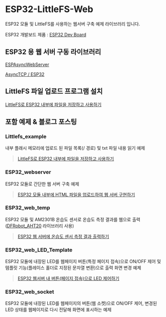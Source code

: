 # ESP32-LittleFS-Web  

ESP32 모듈 및 LittleFS를 사용하는 웹서버 구축 예제 라이브러리 입니다.  

ESP32 개발보드 제품 : [ESP32 Dev Board](https://www.eleparts.co.kr/goods/catalog?code=001700360007)  

## ESP32 용 웹 서버 구동 라이브러리  

[ESPAsyncWebServer](https://github.com/me-no-dev/ESPAsyncWebServer)  

[AsyncTCP / ESP32](https://github.com/me-no-dev/AsyncTCP)  

## LittleFS 파일 업로드 프로그램 설치  

[LittleFS로 ESP32 내부에 파일을 저장하고 사용하기](https://blog.naver.com/elepartsblog/223494337611)  

## 포함 예제 & 블로그 포스팅  

### Littlefs_example  

내부 플래시 메모리에 업로드 된 파일 목록(/ 경로) 및 txt 파일 내용 읽기 예제  

> [LittleFS로 ESP32 내부에 파일을 저장하고 사용하기](https://blog.naver.com/elepartsblog/223494337611)  

### ESP32_webserver  

ESP32 모듈로 간단한 웹 서버 구축 예제  

> [ESP32 모듈 내부에 HTML 파일을 업로드하여 웹 서버 구현하기](https://blog.naver.com/elepartsblog/223501080152)

### ESP32_web_temp  

ESP32 모듈 및 AM2301B 온습도 센서로 온습도 측정 결과를 웹으로 출력 ([DFRobot_AHT20](https://github.com/DFRobot/DFRobot_AHT20) 라이브러리 사용)  

> [ESP32 웹 서버에 온습도 센서 측정 결과 출력하기](https://blog.naver.com/elepartsblog/223517972648)  

### ESP32_web_LED_Template  

ESP32 모듈에 내장된 LED를 웹페이지 버튼(특정 페이지 접속)으로 ON/OFF 제어 및 템플릿 기능(플레이스 홀더로 지정된 문자열 변환)으로 출력 화면 변경 예제  

> [ESP32 웹서버 내 버튼(페이지 접속)으로 LED 제어하기](https://blog.naver.com/elepartsblog/223561346511)  

### ESP32_web_socket  

ESP32 모듈에 내장된 LED를 웹페이지의 버튼(웹 소켓)으로 ON/OFF 제어, 변경된 LED 상태를 웹페이지로 다시 전달해 화면에 표시하는 예제  
  